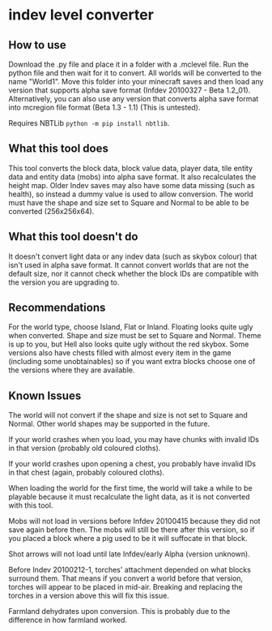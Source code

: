 # indev level converter

## How to use
Download the .py file and place it in a folder with a .mclevel file. Run the python file and then wait for it to convert. 
All worlds will be converted to the name "World1". 
Move this folder into your minecraft saves and then load any version that supports alpha save format (Infdev 20100327 - Beta 1.2_01).
Alternatively, you can also use any version that converts alpha save format into mcregion file format (Beta 1.3 - 1.1) (This is untested). 

Requires NBTLib `python -m pip install nbtlib`.

## What this tool does
This tool converts the block data, block value data, player data, tile entity data and entity data (mobs) into alpha save format. 
It also recalculates the height map.
Older Indev saves may also have some data missing (such as health), so instead a dummy value is used to allow conversion.
The world must have the shape and size set to Square and Normal to be able to be converted (256x256x64).

## What this tool doesn't do
It doesn't convert light data or any indev data (such as skybox colour) that isn't used in alpha save format.
It cannot convert worlds that are not the default size, nor it cannot check whether the block IDs are compatible with the version you are upgrading to.

## Recommendations
For the world type, choose Island, Flat or Inland. Floating looks quite ugly when converted.
Shape and size must be set to Square and Normal.
Theme is up to you, but Hell also looks quite ugly without the red skybox.
Some versions also have chests filled with almost every item in the game (including some unobtainables) so if you want extra blocks choose one of the versions where they are available.

## Known Issues
The world will not convert if the shape and size is not set to Square and Normal.
Other world shapes may be supported in the future.

If your world crashes when you load, you may have chunks with invalid IDs in that version (probably old coloured cloths).

If your world crashes upon opening a chest, you probably have invalid IDs in that chest (again, probably coloured cloths).

When loading the world for the first time, the world will take a while to be playable because it must recalculate the light data, as it is not converted with this tool.

Mobs will not load in versions before Infdev 20100415 because they did not save again before then.
The mobs will still be there after this version, so if you placed a block where a pig used to be it will suffocate in that block.

Shot arrows will not load until late Infdev/early Alpha (version unknown).

Before Indev 20100212-1, torches' attachment depended on what blocks surround them.
That means if you convert a world before that version, torches will appear to be placed in mid-air.
Breaking and replacing the torches in a version above this will fix this issue.

Farmland dehydrates upon conversion. This is probably due to the difference in how farmland worked.

